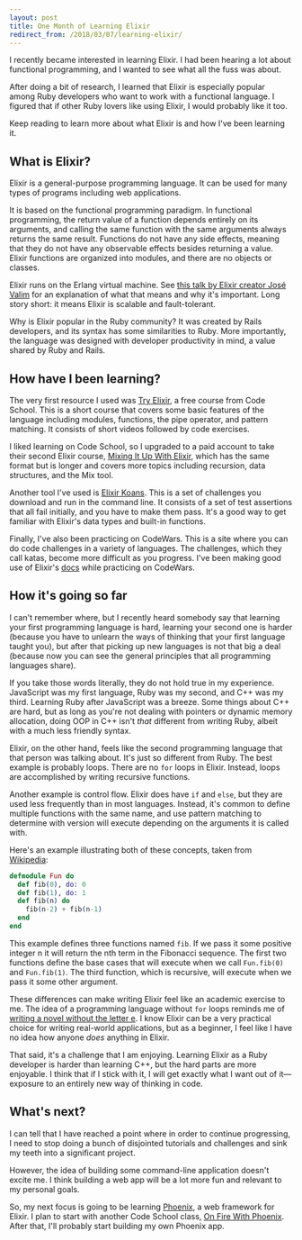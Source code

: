 ```yaml
---
layout: post
title: One Month of Learning Elixir
redirect_from: /2018/03/07/learning-elixir/
---
```


I recently became interested in learning Elixir. I had been hearing a lot about functional programming, and I wanted to see what all the fuss was about.

After doing a bit of research, I learned that Elixir is especially popular among Ruby developers who want to work with a functional language. I figured that if other Ruby lovers like using Elixir, I would probably like it too.

Keep reading to learn more about what Elixir is and how I've been learning it.

## What is Elixir?

Elixir is a general-purpose programming language. It can be used for many types of programs including web applications.

It is based on the functional programming paradigm. In functional programming, the return value of a function depends entirely on its arguments, and calling the same function with the same arguments always returns the same result. Functions do not have any side effects, meaning that they do not have any observable effects besides returning a value. Elixir functions are organized into modules, and there are no objects or classes.

Elixir runs on the Erlang virtual machine. See [this talk by Elixir creator José Valim](https://vimeo.com/53221562) for an explanation of what that means and why it's important. Long story short: it means Elixir is scalable and fault-tolerant.

Why is Elixir popular in the Ruby community? It was created by Rails developers, and its syntax has some similarities to Ruby. More importantly, the language was designed with developer productivity in mind, a value shared by Ruby and Rails.

## How have I been learning?

The very first resource I used was [Try Elixir](https://www.codeschool.com/courses/try-elixir), a free course from Code School. This is a short course that covers some basic features of the language including modules, functions, the pipe operator, and pattern matching. It consists of short videos followed by code exercises.

I liked learning on Code School, so I upgraded to a paid account to take their second Elixir course, [Mixing It Up With Elixir](https://www.codeschool.com/courses/mixing-it-up-with-elixir), which has the same format but is longer and covers more topics including recursion, data structures, and the Mix tool.

Another tool I've used is [Elixir Koans](http://elixirkoans.io). This is a set of challenges you download and run in the command line. It consists of a set of test assertions that all fail initially, and you have to make them pass. It's a good way to get familiar with Elixir's data types and built-in functions.

Finally, I've also been practicing on CodeWars. This is a site where you can do code challenges in a variety of languages. The challenges, which they call katas, become more difficult as you progress. I've been making good use of Elixir's [docs](https://hexdocs.pm/elixir/) while practicing on CodeWars.

## How it's going so far

I can't remember where, but I recently heard somebody say that learning your first programming language is hard, learning your second one is harder (because you have to unlearn the ways of thinking that your first language taught you), but after that picking up new languages is not that big a deal (because now you can see the general principles that all programming languages share).

If you take those words literally, they do not hold true in my experience. JavaScript was my first language, Ruby was my second, and C++ was my third. Learning Ruby after JavaScript was a breeze. Some things about C++ are hard, but as long as you're not dealing with pointers or dynamic memory allocation, doing OOP in C++ isn't *that* different from writing Ruby, albeit with a much less friendly syntax.

Elixir, on the other hand, feels like the second programming language that that person was talking about. It's just so different from Ruby. The best example is probably loops. There are no `for` loops in Elixir. Instead, loops are accomplished by writing recursive functions.

Another example is control flow. Elixir does have `if` and `else`, but they are used less frequently than in most languages. Instead, it's common to define multiple functions with the same name, and use pattern matching to determine with version will execute depending on the arguments it is called with.

Here's an example illustrating both of these concepts, taken from [Wikipedia](https://en.wikipedia.org/wiki/Elixir_(programming_language)):

```elixir
defmodule Fun do
  def fib(0), do: 0
  def fib(1), do: 1
  def fib(n) do
    fib(n-2) + fib(n-1)  
  end
end
```

This example defines three functions named `fib`. If we pass it some positive integer n it will return the nth term in the Fibonacci sequence. The first two functions define the base cases that will execute when we call `Fun.fib(0)` and `Fun.fib(1)`. The third function, which is recursive, will execute when we pass it some other argument.

These differences can make writing Elixir feel like an academic exercise to me. The idea of a programming language without `for` loops reminds me of [writing a novel without the letter e](https://en.wikipedia.org/wiki/Gadsby_(novel)). I know Elixir can be a very practical choice for writing real-world applications, but as a beginner, I feel like I have no idea how anyone *does* anything in Elixir.

That said, it's a challenge that I am enjoying. Learning Elixir as a Ruby developer is harder than learning C++, but the hard parts are more enjoyable. I think that if I stick with it, I will get exactly what I want out of it&mdash;exposure to an entirely new way of thinking in code.

## What's next?

I can tell that I have reached a point where in order to continue progressing, I need to stop doing a bunch of disjointed tutorials and challenges and sink my teeth into a significant project.

However, the idea of building some command-line application doesn't excite me. I think building a web app will be a lot more fun and relevant to my personal goals.

So, my next focus is going to be learning [Phoenix](http://phoenixframework.org/), a web framework for Elixir. I plan to start with another Code School class, [On Fire With Phoenix](https://www.codeschool.com/courses/on-fire-with-phoenix). After that, I'll probably start building my own Phoenix app.
